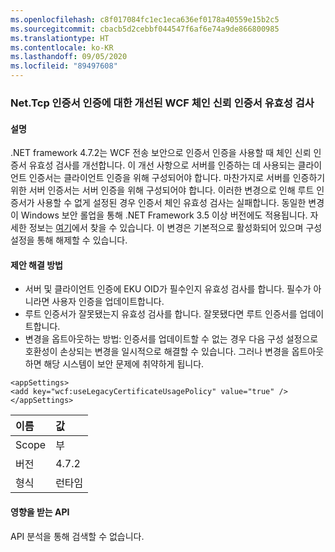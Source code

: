 ```yaml
---
ms.openlocfilehash: c8f017084fc1ec1eca636ef0178a40559e15b2c5
ms.sourcegitcommit: cbacb5d2cebbf044547f6af6e74a9de866800985
ms.translationtype: HT
ms.contentlocale: ko-KR
ms.lasthandoff: 09/05/2020
ms.locfileid: "89497608"
---
```

### <a name="improved-wcf-chain-trust-certificate-validation-for-nettcp-certificate-authentication"></a>Net.Tcp 인증서 인증에 대한 개선된 WCF 체인 신뢰 인증서 유효성 검사

#### <a name="details"></a>설명

.NET framework 4.7.2는 WCF 전송 보안으로 인증서 인증을 사용할 때 체인 신뢰 인증서 유효성 검사를 개선합니다. 이 개선 사항으로 서버를 인증하는 데 사용되는 클라이언트 인증서는 클라이언트 인증을 위해 구성되어야 합니다.  마찬가지로 서버를 인증하기 위한 서버 인증서는 서버 인증을 위해 구성되어야 합니다. 이러한 변경으로 인해 루트 인증서가 사용할 수 없게 설정된 경우 인증서 체인 유효성 검사는 실패합니다. 동일한 변경이 Windows 보안 롤업을 통해 .NET Framework 3.5 이상 버전에도 적용됩니다. 자세한 정보는 [여기](https://support.microsoft.com/help/4055269/security-only-update-for-net-framework-3-5-1-4-5-2-4-6-4-6-1-4-6-2-4-7)에서 찾을 수 있습니다. 이 변경은 기본적으로 활성화되어 있으며 구성 설정을 통해 해제할 수 있습니다.

#### <a name="suggestion"></a>제안 해결 방법

<ul><li>서버 및 클라이언트 인증에 EKU OID가 필수인지 유효성 검사를 합니다. 필수가 아니라면 사용자 인증을 업데이트합니다.</li><li>루트 인증서가 잘못됐는지 유효성 검사를 합니다. 잘못됐다면 루트 인증서를 업데이트합니다.</li><li>변경을 옵트아웃하는 방법: 인증서를 업데이트할 수 없는 경우 다음 구성 설정으로 호환성이 손상되는 변경을 일시적으로 해결할 수 있습니다. 그러나 변경을 옵트아웃하면 해당 시스템이 보안 문제에 취약하게 됩니다.</li></ul><pre><code class="lang-xml">&lt;appSettings&gt;&#13;&#10;&lt;add key=&quot;wcf:useLegacyCertificateUsagePolicy&quot; value=&quot;true&quot; /&gt;&#13;&#10;&lt;/appSettings&gt;&#13;&#10;</code></pre>

| 이름    | 값       |
|:--------|:------------|
| Scope   |부|
|버전|4.7.2|
|형식|런타임|

#### <a name="affected-apis"></a>영향을 받는 API

API 분석을 통해 검색할 수 없습니다.

<!--

#### Affected APIs

Not detectable via API analysis.

-->
